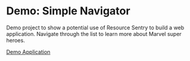 # Demo: Simple Navigator

Demo project to show a potential use of Resource Sentry to build a web application.
Navigate through the list to learn more about Marvel super heroes.

[Demo Application](https://resource-sentry.github.io/demo-simple-navigator/)
